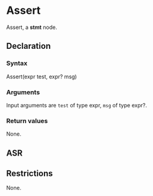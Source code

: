 <!-- This is an automatically generated file. Do not edit it manually. -->

# Assert

Assert, a **stmt** node.

## Declaration

### Syntax

Assert(expr test, expr? msg)

### Arguments
Input arguments are `test` of type expr, `msg` of type expr?.

### Return values

None.

## ASR

<!-- Generate ASR using pickle. -->

## Restrictions

<!-- Generated from asr_verify.cpp. -->
None.